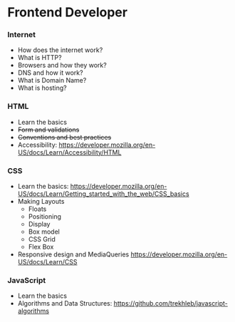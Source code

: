 # Frontend Developer


### Internet
 - How does the internet work?
 - What is HTTP?
 - Browsers and how they work?
 - DNS and how it work?
 - What is Domain Name?
 - What is hosting?

### HTML
 - Learn the basics
 - ~~Form and validations~~
 - ~~Conventions and best practices~~
 - Accessibility: https://developer.mozilla.org/en-US/docs/Learn/Accessibility/HTML

### CSS
 - Learn the basics: https://developer.mozilla.org/en-US/docs/Learn/Getting_started_with_the_web/CSS_basics
 - Making Layouts
   - Floats
   - Positioning
   - Display
   - Box model
   - CSS Grid
   - Flex Box
 - Responsive design and MediaQueries
 https://developer.mozilla.org/en-US/docs/Learn/CSS

### JavaScript
 - Learn the basics
 - Algorithms and Data Structures: https://github.com/trekhleb/javascript-algorithms
